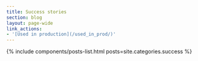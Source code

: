 ```yaml
---
title: Success stories
section: blog
layout: page-wide
link_actions:
- '[Used in production](/used_in_prod/)'
---
```


{% include components/posts-list.html posts=site.categories.success %}
